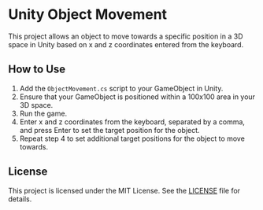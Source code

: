 # Unity Object Movement

This project allows an object to move towards a specific position in a 3D space in Unity based on x and z coordinates entered from the keyboard.

## How to Use

1. Add the `ObjectMovement.cs` script to your GameObject in Unity.
2. Ensure that your GameObject is positioned within a 100x100 area in your 3D space.
3. Run the game.
4. Enter x and z coordinates from the keyboard, separated by a comma, and press Enter to set the target position for the object.
5. Repeat step 4 to set additional target positions for the object to move towards.

## License

This project is licensed under the MIT License. See the [LICENSE](LICENSE) file for details.